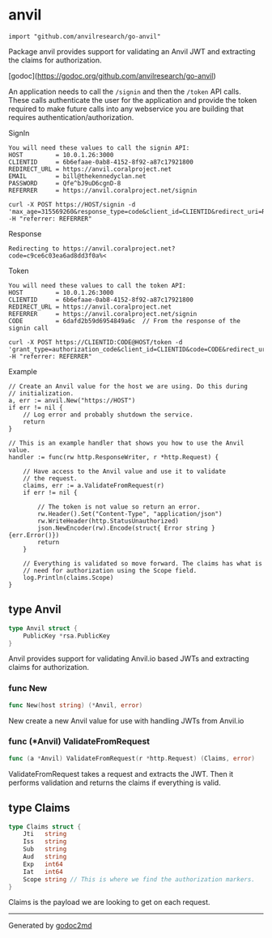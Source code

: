 
# anvil
    import "github.com/anvilresearch/go-anvil"

Package anvil provides support for validating an Anvil JWT and extracting
the claims for authorization.

[godoc](<a href="https://godoc.org/github.com/anvilresearch/go-anvil">https://godoc.org/github.com/anvilresearch/go-anvil</a>)

An application needs to call the `/signin` and then the `/token` API calls.
These calls authenticate the user for the application and provide the token
required to make future calls into any webservice you are building that
requires authentication/authorization.

SignIn


	You will need these values to call the signin API:
	HOST         = 10.0.1.26:3000
	CLIENTID     = 6b6efaae-0ab8-4152-8f92-a87c17921800
	REDIRECT_URL = https://anvil.coralproject.net
	EMAIL        = bill@thekennedyclan.net
	PASSWORD     = Qfe^bJ9uD6cgnD-8
	REFERRER     = https://anvil.coralproject.net/signin
	
	curl -X POST https://HOST/signin -d 'max_age=315569260&response_type=code&client_id=CLIENTID&redirect_uri=REDIRECT_URL&scope=openid%20profile%20email%20realm&provider=password&email=EMAIL&password=PASSWORD -H "referrer: REFERRER"

Response


	Redirecting to https://anvil.coralproject.net?code=c9ce6c03ea6ad8dd3f0a%<

Token


	You will need these values to call the token API:
	HOST         = 10.0.1.26:3000
	CLIENTID     = 6b6efaae-0ab8-4152-8f92-a87c17921800
	REDIRECT_URL = https://anvil.coralproject.net
	REFERRER     = https://anvil.coralproject.net/signin
	CODE         = 6dafd2b59d6954849a6c  // From the response of the signin call
	
	curl -X POST https://CLIENTID:CODE@HOST/token -d 'grant_type=authorization_code&client_id=CLIENTID&code=CODE&redirect_uri=REDIRECT_URL' -H "referrer: REFERRER"

Example


	// Create an Anvil value for the host we are using. Do this during
	// initialization.
	a, err := anvil.New("https://HOST")
	if err != nil {
	    // Log error and probably shutdown the service.
	    return
	}
	
	// This is an example handler that shows you how to use the Anvil value.
	handler := func(rw http.ResponseWriter, r *http.Request) {
	
	    // Have access to the Anvil value and use it to validate
	    // the request.
	    claims, err := a.ValidateFromRequest(r)
	    if err != nil {
	
	        // The token is not value so return an error.
	        rw.Header().Set("Content-Type", "application/json")
	        rw.WriteHeader(http.StatusUnauthorized)
	        json.NewEncoder(rw).Encode(struct{ Error string }{err.Error()})
	        return
	    }
	
	    // Everything is validated so move forward. The claims has what is
	    // need for authorization using the Scope field.
	    log.Println(claims.Scope)
	}







## type Anvil
``` go
type Anvil struct {
    PublicKey *rsa.PublicKey
}
```
Anvil provides support for validating Anvil.io based JWTs and extracting
claims for authorization.









### func New
``` go
func New(host string) (*Anvil, error)
```
New create a new Anvil value for use with handling JWTs from Anvil.io




### func (\*Anvil) ValidateFromRequest
``` go
func (a *Anvil) ValidateFromRequest(r *http.Request) (Claims, error)
```
ValidateFromRequest takes a request and extracts the JWT. Then it performs
validation and returns the claims if everything is valid.



## type Claims
``` go
type Claims struct {
    Jti   string
    Iss   string
    Sub   string
    Aud   string
    Exp   int64
    Iat   int64
    Scope string // This is where we find the authorization markers.
}
```
Claims is the payload we are looking to get on each request.

















- - -
Generated by [godoc2md](http://godoc.org/github.com/davecheney/godoc2md)